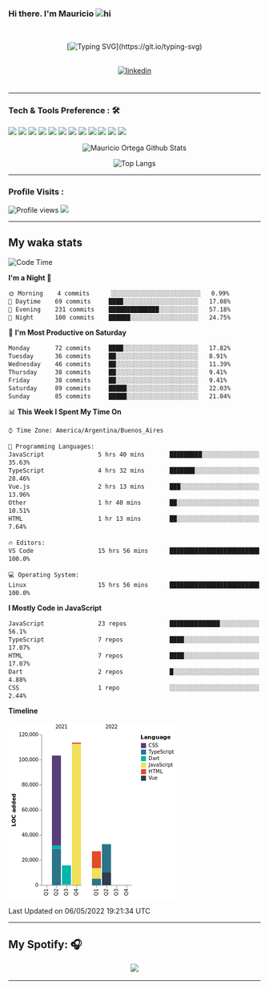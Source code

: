 ### Hi there. I'm Mauricio <img src="https://user-images.githubusercontent.com/1303154/88677602-1635ba80-d120-11ea-84d8-d263ba5fc3c0.gif" width="28px" alt="hi">
<br /> 

<div align="center">
  
[![Typing SVG](https://readme-typing-svg.herokuapp.com?size=25&duration=7000&center=true&vCenter=true&width=650&height=40&lines=WELCOME!;My+name+is+Mauricio+Ortega...;I+am+a+Front-End+Developer...;I+hope+you+find+what+you+are+looking+for...;You+have+my+contact+information...;MAY+THE+FORCE+BE+WITH+YOU...)](https://git.io/typing-svg)

</div>
  
<br />

<div align="center">
  
<a href="https://www.linkedin.com/in/mauricio-sebasti%C3%A1n-ortega-71b43788/" target="_blank">
<img src=https://img.shields.io/badge/linkedin-%231E77B5.svg?&style=for-the-badge&logo=linkedin&logoColor=white alt=linkedin style="margin-bottom: 5px;" />
</a>
  
</div>

<br />



<!--
**Nekzus/Nekzus** is a ✨ _special_ ✨ repository because its `README.md` (this file) appears on your GitHub profile.

Here are some ideas to get you started:

- 🔭 I’m currently working on ...
- 🌱 I’m currently learning ...
- 👯 I’m looking to collaborate on ...
- 🤔 I’m looking for help with ...
- 💬 Ask me about ...
- 📫 How to reach me: ...
- 😄 Pronouns: ...
- ⚡ Fun fact: ...
-->

---

### Tech & Tools Preference : 🛠

<img src = "https://img.shields.io/badge/-HTML5-E34F26?style=flat&logo=html5&logoColor=white"> <img src = "https://img.shields.io/badge/-CSS3-1572B6?style=flat&logo=css3&logoColor=white">
<img src="https://img.shields.io/badge/-Bootstrap-563D7C?style=flat&logo=bootstrap&logoColor=white">
<img src="https://img.shields.io/badge/-JavaScript-eed718?style=flat&logo=javascript&logoColor=ffffff">
<img src="https://img.shields.io/badge/-Sass-cc6699?style=flat&logo=sass&logoColor=ffffff">
<img src="https://img.shields.io/badge/-React-000000?style=flat&logo=react&logoColor=00c8ff">
<img src="https://img.shields.io/badge/-Node.js-3C873A?style=flat&logo=Node.js&logoColor=white">
<img src="https://img.shields.io/badge/-Firebase-FFA611?style=flat&logo=firebase&logoColor=FFFFFF">
<img src="http://img.shields.io/badge/-Git-F1502F?style=flat&logo=git&logoColor=FFFFFF">
<img src="http://img.shields.io/badge/-Github-000000?style=flat&logo=github&logoColor=FFFFFF">
<img src="http://img.shields.io/badge/-VS%20Code-007ACC?style=flat&logo=visual%20studio%20code&logoColor=white">
<img src="http://img.shields.io/badge/-Vercel-black?style=flat&logo=vercel&logoColor=white">

<div align="center">
  
![Mauricio Ortega Github Stats](https://github-readme-stats.vercel.app/api?username=Nekzus&show_icons=true&title_color=fff&icon_color=79ff97&text_color=9f9f9f&bg_color=151515)

![Top Langs](https://github-readme-stats.vercel.app/api/top-langs/?username=Nekzus&layout=compact&title_color=fff&icon_color=79ff97&text_color=9f9f9f&bg_color=151515)

</div>
  
---

### Profile Visits :
  
![Profile views](https://gpvc.arturio.dev/Nekzus)  <img src="https://img.shields.io/github/followers/Nekzus?label=Follow" style=" float:left, margin-right:10px" />

---


## My waka stats
<!--START_SECTION:waka-->
![Code Time](http://img.shields.io/badge/Code%20Time-875%20hrs%2049%20mins-blue)

**I'm a Night 🦉** 

```text
🌞 Morning    4 commits      ░░░░░░░░░░░░░░░░░░░░░░░░░   0.99% 
🌆 Daytime    69 commits     ████░░░░░░░░░░░░░░░░░░░░░   17.08% 
🌃 Evening    231 commits    ██████████████░░░░░░░░░░░   57.18% 
🌙 Night      100 commits    ██████░░░░░░░░░░░░░░░░░░░   24.75%

```
📅 **I'm Most Productive on Saturday** 

```text
Monday       72 commits     ████░░░░░░░░░░░░░░░░░░░░░   17.82% 
Tuesday      36 commits     ██░░░░░░░░░░░░░░░░░░░░░░░   8.91% 
Wednesday    46 commits     ██░░░░░░░░░░░░░░░░░░░░░░░   11.39% 
Thursday     38 commits     ██░░░░░░░░░░░░░░░░░░░░░░░   9.41% 
Friday       38 commits     ██░░░░░░░░░░░░░░░░░░░░░░░   9.41% 
Saturday     89 commits     █████░░░░░░░░░░░░░░░░░░░░   22.03% 
Sunday       85 commits     █████░░░░░░░░░░░░░░░░░░░░   21.04%

```


📊 **This Week I Spent My Time On** 

```text
⌚︎ Time Zone: America/Argentina/Buenos_Aires

💬 Programming Languages: 
JavaScript               5 hrs 40 mins       █████████░░░░░░░░░░░░░░░░   35.63% 
TypeScript               4 hrs 32 mins       ███████░░░░░░░░░░░░░░░░░░   28.46% 
Vue.js                   2 hrs 13 mins       ███░░░░░░░░░░░░░░░░░░░░░░   13.96% 
Other                    1 hr 40 mins        ██░░░░░░░░░░░░░░░░░░░░░░░   10.51% 
HTML                     1 hr 13 mins        ██░░░░░░░░░░░░░░░░░░░░░░░   7.64%

🔥 Editors: 
VS Code                  15 hrs 56 mins      █████████████████████████   100.0%

💻 Operating System: 
Linux                    15 hrs 56 mins      █████████████████████████   100.0%

```

**I Mostly Code in JavaScript** 

```text
JavaScript               23 repos            ██████████████░░░░░░░░░░░   56.1% 
TypeScript               7 repos             ████░░░░░░░░░░░░░░░░░░░░░   17.07% 
HTML                     7 repos             ████░░░░░░░░░░░░░░░░░░░░░   17.07% 
Dart                     2 repos             █░░░░░░░░░░░░░░░░░░░░░░░░   4.88% 
CSS                      1 repo              ░░░░░░░░░░░░░░░░░░░░░░░░░   2.44%

```


**Timeline**

![Chart not found](https://raw.githubusercontent.com/Nekzus/Nekzus/main/charts/bar_graph.png) 


 Last Updated on 06/05/2022 19:21:34 UTC
<!--END_SECTION:waka-->

---

## My Spotify: 🎧

<div align="center"><img src="https://spotify-github-profile.vercel.app/api/view?uid=11169970531&cover_image=true&theme=default" /></div>

---
